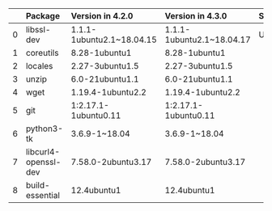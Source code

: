 <!-- markdown-link-check-disable -->

|    | Package              | Version in 4.2.0          | Version in 4.3.0          | Status   |
|---:|:---------------------|:--------------------------|:--------------------------|:---------|
|  0 | libssl-dev           | 1.1.1-1ubuntu2.1~18.04.15 | 1.1.1-1ubuntu2.1~18.04.17 | UPDATED  |
|  1 | coreutils            | 8.28-1ubuntu1             | 8.28-1ubuntu1             |          |
|  2 | locales              | 2.27-3ubuntu1.5           | 2.27-3ubuntu1.5           |          |
|  3 | unzip                | 6.0-21ubuntu1.1           | 6.0-21ubuntu1.1           |          |
|  4 | wget                 | 1.19.4-1ubuntu2.2         | 1.19.4-1ubuntu2.2         |          |
|  5 | git                  | 1:2.17.1-1ubuntu0.11      | 1:2.17.1-1ubuntu0.11      |          |
|  6 | python3-tk           | 3.6.9-1~18.04             | 3.6.9-1~18.04             |          |
|  7 | libcurl4-openssl-dev | 7.58.0-2ubuntu3.17        | 7.58.0-2ubuntu3.17        |          |
|  8 | build-essential      | 12.4ubuntu1               | 12.4ubuntu1               |          |